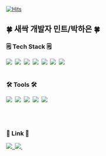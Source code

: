 
  [![Hits](https://hits.seeyoufarm.com/api/count/incr/badge.svg?url=https%3A%2F%2Fgithub.com%2Fzzsza)](https://hits.seeyoufarm.com) 


<h2>🍀 새싹 개발자 민트/박하은 🍀</h2>


<h3>🗒️ Tech Stack 🗒️</h3>

<div>
  <img src="https://img.shields.io/badge/C++-00599C?style=for-the-badge&logo=C%2B%2B&logoColor=white"/>&nbsp
  <img src="https://img.shields.io/badge/C-A8B9CC?style=for-the-badge&logo=C%2B%2B&logoColor=white"/>&nbsp
  <img src="https://img.shields.io/badge/JavaScript-F7DF1E?style=for-the-badge&logo=C%2B%2B&logoColor=white"/>&nbsp
  <img src="https://img.shields.io/badge/HTML5-E34F26?style=for-the-badge&logo=C%2B%2B&logoColor=white"/>&nbsp
  <img src="https://img.shields.io/badge/css3-1572B6.svg?style=for-the-badge&logo=css3&logoColor=white" />&nbsp
  <img src="https://img.shields.io/badge/Node.JS-5FA04E?style=for-the-badge&logo=C%2B%2B&logoColor=white"/>&nbsp
  <img src="https://img.shields.io/badge/MySql-4479A1?style=for-the-badge&logo=C%2B%2B&logoColor=white"/>&nbsp
</div>

<br>

<h3 >🛠 Tools 🛠</h3>
<div>
  <img src="https://img.shields.io/badge/git-F05033.svg?style=for-the-badge&logo=git&logoColor=white" />&nbsp
  <img src="https://img.shields.io/badge/github-181717.svg?style=for-the-badge&logo=github&logoColor=white" />&nbsp
  <img src="https://img.shields.io/badge/Notion-F3F3F3.svg?style=for-the-badge&logo=notion&logoColor=black" />&nbsp
  <img src="https://img.shields.io/badge/VSCode-2C2C32.svg?style=for-the-badge&logo=visual-studio-code&logoColor=22ABF3" />&nbsp
  <img src="https://img.shields.io/badge/DagaGrip-000000.svg?style=for-the-badge&logo=jupyter&logoColor=F37726" />&nbsp
<!--   <img src="https://img.shields.io/badge/Colab-2C2C32.svg?style=for-the-badge&logo=googlecolab&logoColor=F9AB00" />&nbsp -->
</div>

<br> <br> 

<!--![Top Langs](https://github-readme-stats.vercel.app/api/top-langs/?username=haeun9634&layout=compact)-->

<h3>🔗 Link 🔗</h3>
<div>
  <a href="https://mint10.tistory.com/">
    <img src="https://img.shields.io/badge/Tistory-000000?style=for-the-badge&logo=velog&logoColor=white" />&nbsp
  </a>
  <a href="haeun9634@naver.com">
    <img
      src="https://img.shields.io/badge/oka1313@naver-03C75A?style=for-the-badge&logo=gmail&logoColor=white"/>&nbsp
  </a>
</div>
  




<!--*haeun9634/haeun9634** is a ✨ _special_ ✨ repository because its `README.md` (this file) appears on your GitHub profile.

Here are some ideas to get you started:

- 🔭 I’m currently working on ...
- 🌱 I’m currently learning ...
- 👯 I’m looking to collaborate on ...
- 🤔 I’m looking for help with ...
- 💬 Ask me about ...
- 📫 How to reach me: ...
- 😄 Pronouns: ...
- ⚡ Fun fact: ...

![Top Langs](https://github-readme-stats.vercel.app/api/top-langs/?username=haeun9634&layout=compact)
[![Anurag's GitHub stats](https://github-readme-stats.vercel.app/api?username=haeun9634&show_icons=true&theme=radical)]
-->
